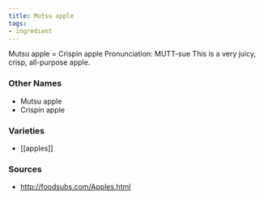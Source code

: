 ```yaml
---
title: Mutsu apple
tags:
- ingredient
---
```

Mutsu apple = Crispin apple Pronunciation: MUTT-sue This is a very juicy, crisp, all-purpose apple.

### Other Names

* Mutsu apple
* Crispin apple

### Varieties

* [[apples]]

### Sources
* http://foodsubs.com/Apples.html
